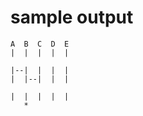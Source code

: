 
# sample output

```
A  B  C  D  E
|  |  |  |  |

|--|  |  |  |
|  |--|  |  |

|  |  |  |  |
   *
```

